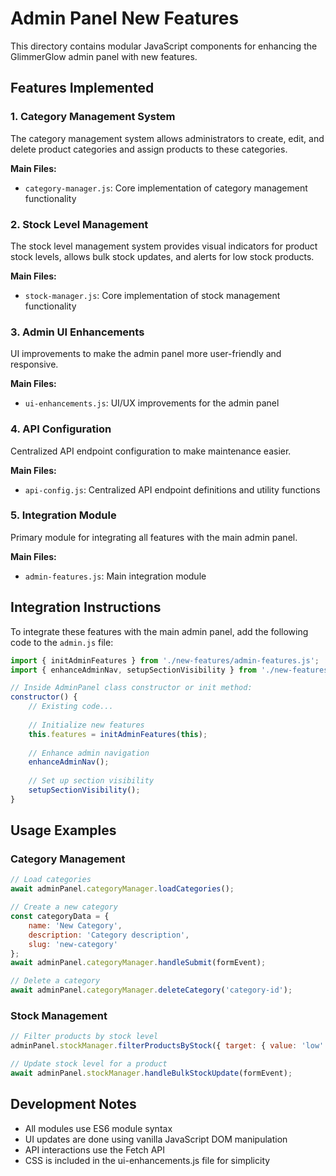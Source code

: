# Admin Panel New Features

This directory contains modular JavaScript components for enhancing the GlimmerGlow admin panel with new features.

## Features Implemented

### 1. Category Management System
The category management system allows administrators to create, edit, and delete product categories and assign products to these categories.

**Main Files:**
- `category-manager.js`: Core implementation of category management functionality

### 2. Stock Level Management
The stock level management system provides visual indicators for product stock levels, allows bulk stock updates, and alerts for low stock products.

**Main Files:**
- `stock-manager.js`: Core implementation of stock management functionality

### 3. Admin UI Enhancements
UI improvements to make the admin panel more user-friendly and responsive.

**Main Files:**
- `ui-enhancements.js`: UI/UX improvements for the admin panel

### 4. API Configuration
Centralized API endpoint configuration to make maintenance easier.

**Main Files:**
- `api-config.js`: Centralized API endpoint definitions and utility functions

### 5. Integration Module
Primary module for integrating all features with the main admin panel.

**Main Files:**
- `admin-features.js`: Main integration module

## Integration Instructions

To integrate these features with the main admin panel, add the following code to the `admin.js` file:

```javascript
import { initAdminFeatures } from './new-features/admin-features.js';
import { enhanceAdminNav, setupSectionVisibility } from './new-features/ui-enhancements.js';

// Inside AdminPanel class constructor or init method:
constructor() {
    // Existing code...
    
    // Initialize new features
    this.features = initAdminFeatures(this);
    
    // Enhance admin navigation
    enhanceAdminNav();
    
    // Set up section visibility
    setupSectionVisibility();
}
```

## Usage Examples

### Category Management
```javascript
// Load categories
await adminPanel.categoryManager.loadCategories();

// Create a new category
const categoryData = {
    name: 'New Category',
    description: 'Category description',
    slug: 'new-category'
};
await adminPanel.categoryManager.handleSubmit(formEvent);

// Delete a category
await adminPanel.categoryManager.deleteCategory('category-id');
```

### Stock Management
```javascript
// Filter products by stock level
adminPanel.stockManager.filterProductsByStock({ target: { value: 'low' } });

// Update stock level for a product
await adminPanel.stockManager.handleBulkStockUpdate(formEvent);
```

## Development Notes

- All modules use ES6 module syntax
- UI updates are done using vanilla JavaScript DOM manipulation
- API interactions use the Fetch API
- CSS is included in the ui-enhancements.js file for simplicity 